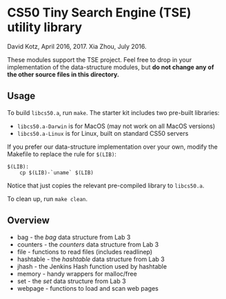 # CS50 Tiny Search Engine (TSE) utility library

David Kotz, April 2016, 2017.
Xia Zhou, July 2016.

These modules support the TSE project.  Feel free to drop in your implementation of the data-structure modules, but **do not change any of the other source files in this directory.**

## Usage
To build `libcs50.a`, run `make`. 
The starter kit includes two pre-built libraries:

 * `libcs50.a-Darwin` is for MacOS (may not work on all MacOS versions)
 * `libcs50.a-Linux` is for Linux, built on standard CS50 servers 

If you prefer our data-structure implementation over your own, modify the Makefile to replace the rule for `$(LIB)`:

```
$(LIB):
	cp $(LIB)-`uname` $(LIB)
```
Notice that just copies the relevant pre-compiled library to `libcs50.a`.

To clean up, run `make clean`.

## Overview

 * bag - the *bag* data structure from Lab 3
 * counters - the *counters* data structure from Lab 3
 * file - functions to read files (includes readlinep)
 * hashtable - the *hashtable* data structure from Lab 3
 * jhash - the Jenkins Hash function used by hashtable
 * memory - handy wrappers for malloc/free
 * set - the *set* data structure from Lab 3
 * webpage - functions to load and scan web pages
